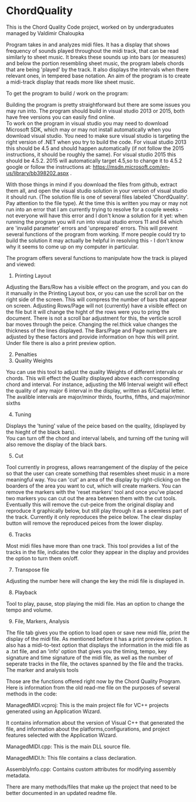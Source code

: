 # ChordQuality
This is the Chord Quality Code project, worked on by undergraduates managed by Valdimir Chaloupka

Program takes in and analyzes midi files.  It has a display that shows frequency of sounds played throughout
the midi track, that can be read similarly to sheet music.  It breaks these sounds up into bars (or measures)
and below the portion resembling sheet music, the program labels chords that are being 'played' by the track.
It also displays the intervals when there relevant ones, in tempered base notation.
An aim of the program is to create a midi-track display that reads more like sheet music.

To get the program to build / work on the program: 

Building the program is pretty straightforward but there are some issues you may run into. 
The program should build in visual studio 2013 or 2015, both have free versions you can easily find online.  
To work on the program in visual studio you may need to download Microsoft SDK, which may or may not install 
automatically when you download visual studio.  You need to make sure visual studio is targeting the right 
version of .NET when you try to build the code.  For visual studio 2013 this should be 4.5 and should happen
automatically (if not follow the 2015 instructions, it should be roughly the same).  For visual studio 2015 
this should be 4.5.2.  2015 will automatically target 4.5,so to change it to 4.5.2 google or follow the 
instructions at: https://msdn.microsoft.com/en-us/library/bb398202.aspx .

With those things in mind if you download the files from github, extract them all, and open the visual studio
solution in your version of visual studio it should run.  (The solution file is one of several files labeled 
'ChordQuality'.  Pay attention to the file type).  At the time this is written you may or may not run into an error that
I am currently trying to resolve for a couple weeks - not everyone will have this error and I don't know a 
solution for it yet: when running the program you will run into visual studio errors 11 and 64 which are 
'invalid parameter' errors and 'unprepared' errors.  This will prevent several functions of the program from 
working.  If more people could try to build the solution it may actually be helpful in resolving this - I don't
know why it seems to come up on my computer in particular.

The program offers several functions to manipulate how the track is played and viewed:

1) Printing Layout

Adjusting the Bars/Row has a visible effect on the program, and you can do it manually in the Printing
Layout box, or you can use the scroll bar on the right side of the screen.  This will compress the number of
bars that appear on screen.  Adjusting Rows/Page will not (currently) have a visible effect on the file but it
will change the hight of the rows were you to pring the document.  There is not a scroll bar adjustment for this,
the verticle scroll bar moves through the peice.  Changing the rel.thick value changes the thickness of the lines
displayed.  The Bars/Page and Page numbers are adjusted by these factors and provide information on how this will print.
Under file there is also a print preview option.

2) Penalties
3) Quality Weights

You can use this tool to adjust the quality Weights of different intervals or chords.  This will effect the 
Quality displayed above each corresponding chord and interval.  For instance, adjusting the M6 Interval weight will
effect the quality of any major 6 interval in the display, written as 6/Captial letter.  The avalible intervals are 
major/minor thirds, fourths, fifths, and major/minor sixths

4) Tuning

Displays the 'tuning' value of the peice based on the quality, (displayed by the hieght of the black bars).  
You can turn off the chord and interval labels, and turning off the tuning will also remove the display of the black
bars.

5) Cut

Tool currently in progress, allows rearrangement of the display of the peice so that the user can create 
something that resembles sheet music in a more meaningful way.  You can 'cut' an area of the display by right-clicking
on the boarders of the area you want to cut, which will create markers.  You can remove the markers with the 'reset
markers' tool and once you've placed two markers you can cut out the area between them with the cut tools.  Eventually
this will remove the cut-peice from the original display and reproduce it graphically below, but still play through it 
as a seemless part of the track.  Currently it only reproduces the peice below.  The clear display button will remove 
the reproduced peices from the lower display.

6) Tracks

Most midi files have more than one track.  This tool provides a list of the tracks in the file, indicates the 
color they appear in the display and provides the option to turn them on/off. 

7) Transpose file

Adjusting the number here will change the key the midi file is displayed in.

8) Playback

Tool to play, pause, stop playing the midi file.  Has an option to change the tempo and volume.

9) File, Markers, Analysis

The file tab gives you the option to load open or save new midi file, print the display of the midi file.  As
mentioned before it has a print preview option.  It also has a midi-to-text option that displays the information in
the midi file as a .txt file, and an 'info' option that gives you the timing, tempo, key signature and time signature
of the midi file, as well as the number of seperate tracks in the file, the octaves spanned by the file and the tracks. 
The marker and analysis tools 

Those are the functions offered right now by the Chord Quality Program.  Here is information from the old read-me file
on the purposes of several methods in the code:

ManagedMIDI.vcproj:
This is the main project file for VC++ projects generated using an Application Wizard. 
    
It contains information about the version of Visual C++ that generated the file, and 
information about the platforms,configurations, and project features selected with the
 Application Wizard.

ManagedMIDI.cpp: This is the main DLL source file.

ManagedMIDI.h: This file contains a class declaration.

AssemblyInfo.cpp: Contains custom attributes for modifying assembly metadata.

There are many methods/files that make up the project that need to be better documented in an updated readme file.  
	
